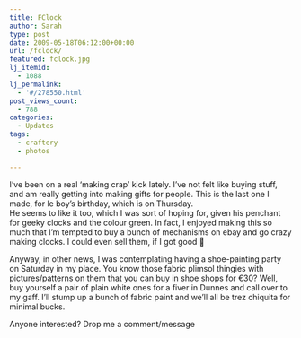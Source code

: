 ```yaml
---
title: FClock
author: Sarah
type: post
date: 2009-05-18T06:12:00+00:00
url: /fclock/
featured: fclock.jpg
lj_itemid:
  - 1088
lj_permalink:
  - '#/278550.html'
post_views_count:
  - 788
categories:
  - Updates
tags:
  - craftery
  - photos

---
```

I&#8217;ve been on a real &#8216;making crap&#8217; kick lately. I&#8217;ve not felt like buying stuff, and am really getting into making gifts for people. This is the last one I made, for le boy&#8217;s birthday, which is on Thursday.  
He seems to like it too, which I was sort of hoping for, given his penchant for geeky clocks and the colour green. In fact, I enjoyed making this so much that I&#8217;m tempted to buy a bunch of mechanisms on ebay and go crazy making clocks. I could even sell them, if I got good 🙂

Anyway, in other news, I was contemplating having a shoe-painting party on Saturday in my place. You know those fabric plimsol thingies with pictures/patterns on them that you can buy in shoe shops for €30? Well, buy yourself a pair of plain white ones for a fiver in Dunnes and call over to my gaff. I&#8217;ll stump up a bunch of fabric paint and we&#8217;ll all be trez chiquita for minimal bucks.

Anyone interested? Drop me a comment/message